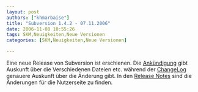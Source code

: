 ```yaml
---
layout: post
authors: ["khmarbaise"]
title: "Subversion 1.4.2 - 07.11.2006"
date: 2006-11-08 10:55:26
tags: SKM,Neuigkeiten,Neue Versionen
categories: [SKM,Neuigkeiten,Neue Versionen]

---
```

Eine neue Release von Subversion ist erschienen. Die <a href="http://subversion.tigris.org/servlets/NewsItemView?newsItemID=1755"  title="Ankündigung">Ankündigung</a> gibt Auskunft über die Verschiedenen Dateien etc. während 
der <a href="http://svn.collab.net/repos/svn/tags/1.4.2/CHANGES"  title="ChangeLog">ChangeLog</a> genauere Auskunft über die Änderung gibt. In den <a href="http://subversion.tigris.org/svn_1.4_releasenotes.html"  title="Release Notes">Release Notes</a> sind die Änderungen für die Nutzerseite zu finden.
